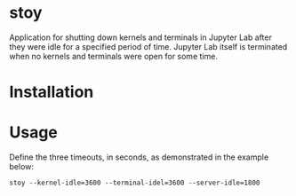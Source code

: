 # stoy
Application for shutting down kernels and terminals in Jupyter Lab after they were idle for a specified period of time.
Jupyter Lab itself is terminated when no kernels and terminals were open for some time.

# Installation

# Usage
Define the three timeouts, in seconds, as demonstrated in the example below:
```commandline
stoy --kernel-idle=3600 --terminal-idel=3600 --server-idle=1800
```



